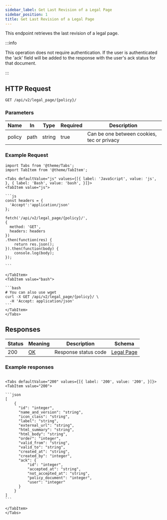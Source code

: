 ```yaml
---
sidebar_label: Get Last Revision of a Legal Page
sidebar_position: 1
title: Get Last Revision of a Legal Page
---
```


This endpoint retrieves the last revision of a legal page.

:::info

This operation does not require authentication.
If the user is authenticated the 'ack' field will be added to the response with the user's ack status for that document.

:::


## HTTP Request

`GET /api/v2/legal_page/{policy}/`

### Parameters

| Name   | In   | Type   | Required | Description                                |
|--------|------|--------|----------|--------------------------------------------|
| policy | path | string | true     | Can be one between cookies, tec or privacy |

### Example Request

````mdx-code-block
import Tabs from '@theme/Tabs';
import TabItem from '@theme/TabItem';

<Tabs defaultValue="js" values={[{ label: 'JavaScript', value: 'js', }, { label: 'Bash', value: 'bash', }]}>
<TabItem value="js">

```js
const headers = {
  'Accept':'application/json'
};

fetch('/api/v2/legal_page/{policy}/',
{
  method: 'GET',
  headers: headers
})
.then(function(res) {
    return res.json();
}).then(function(body) {
    console.log(body);
});

```

</TabItem>
<TabItem value="bash">

```bash
# You can also use wget
curl -X GET /api/v2/legal_page/{policy}/ \
  -H 'Accept: application/json' 
```
</TabItem>
</Tabs>
````

## Responses
| Status | Meaning                                                 | Description | Schema                                                 |
|--------|---------------------------------------------------------|-------------|--------------------------------------------------------|
| 200    | [OK](https://tools.ietf.org/html/rfc7231#section-6.3.1) | Response status code        | [Legal Page](/docs/apireference/v2/schemas/legal_page) |

### Example responses


````mdx-code-block

<Tabs defaultValue="200" values={[{ label: '200', value: '200', }]}>
<TabItem value="200">

```json
[
    {
      "id": "integer",
      "name_and_version": "string",
      "icon_class": "string",
      "label": "string",
      "external_url": "string",
      "html_summary": "string",
      "html_body": "string",
      "order": "integer",
      "valid_from": "string",
      "valid_to": "string",
      "created_at": "string",
      "created_by": "integer",
      "ack": {
          "id": "integer",
          "accepted_at": "string",
          "not_accepted_at": "string",
          "policy_document": "integer",
          "user": "integer"
      }      
    }
]
```

</TabItem>
</Tabs>
````




